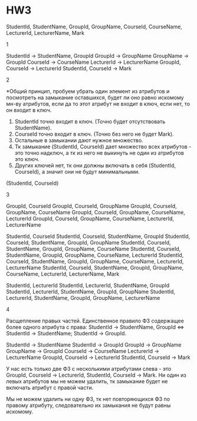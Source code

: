 # HW3

StudentId, StudentName, GroupId, GroupName, CourseId, CourseName, LecturerId, LecturerName, Mark

1

StudentId           -> StudentName, GroupId
GroupId             -> GroupName
GroupName           -> GroupId
CourseId            -> CourseName
LecturerId          -> LecturerName
GroupId, CourseId   -> LecturerId
StudentId, CourseId -> Mark

2

*Общий принцип, пробуем убрать один элемент из атрибутов и посмотреть на замыкание оставшихся, будет ли оно равно искомому мн-ву атрибутов, если да то этот атрибут не входит в ключ, если нет, то он входит в ключ.
1. StudentId точно входит в ключ. (Точно будет отсутствовать StudentName).
2. CourseId точно входит в ключ. (Точно без него не будет Mark).
3. Остальные в замыкании дают нужное множество.
4. Тк замыкание (StudentId, CourseId) дает множество всех атрибутов - это точно надключ, а тк из него не выкинуть не один из атрибутов это ключ.
5. Других ключей нет, тк они должны включать в себя (StudentId, CourseId), а значит они не будут минимальными.


(StudentId, CourseId)

3

GroupId, CourseId
GroupId, CourseId, GroupName
GroupId, CourseId, GroupName, CourseName
GroupId, CourseId, GroupName, CourseName, LecturerId
GroupId, CourseId, GroupName, CourseName, LecturerId, LecturerName

StudentId, CourseId
StudentId, CourseId, StudentName, GroupId
StudentId, CourseId, StudentName, GroupId, GroupName
StudentId, CourseId, StudentName, GroupId, GroupName, CourseName
StudentId, CourseId, StudentName, GroupId, GroupName, CourseName, LecturerId
StudentId, CourseId, StudentName, GroupId, GroupName, CourseName, LecturerId, LecturerName
StudentId, CourseId, StudentName, GroupId, GroupName, CourseName, LecturerId, LecturerName, Mark

StudentId, LecturerId
StudentId, LecturerId, StudentName, GroupId
StudentId, LecturerId, StudentName, GroupId, GroupName
StudentId, LecturerId, StudentName, GroupId, GroupName, LecturerName

4

Расщепление правых частей.
Единственное правило ФЗ содержащее более одного атрибута с права: StudentId -> StudentName, GroupId <=> StudentId -> StudentName; StudentId -> GroupId.

StudentId           -> StudentName
StudentId           -> GroupId
GroupId             -> GroupName
GroupName           -> GroupId
CourseId            -> CourseName
LecturerId          -> LecturerName
GroupId, CourseId   -> LecturerId
StudentId, CourseId -> Mark

У нас есть только две ФЗ с несколькими атрибутами слева - это GroupId, CourseId   -> LecturerId, StudentId, CourseId -> Mark. Ни один из левых атрибутов мы не можем удалить, тк замыкание будет не включать атрибут с правой части.

Мы не можем удалить ни одну ФЗ, тк нет повторяющихся ФЗ по правому атрибуту, следовательно их замыкания не будут равны искомому.


